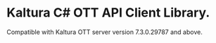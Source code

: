 # Kaltura C# OTT API Client Library.
Compatible with Kaltura OTT server version 7.3.0.29787 and above.
